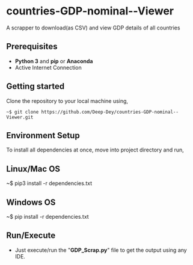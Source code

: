# countries-GDP-nominal--Viewer
A scrapper to download(as CSV) and view GDP details of all countries

## Prerequisites

* **Python 3** and **pip** or **Anaconda**
* Active Internet Connection

## Getting started

Clone the repository to your local machine using,
 
```
~$ git clone https://github.com/Deep-Dey/countries-GDP-nominal--Viewer.git
```
## Environment Setup
To install all dependencies at once, move into project directory and run,
## Linux/Mac OS
~$ pip3 install -r dependencies.txt
## Windows OS
~$ pip install -r dependencies.txt
## Run/Execute
* Just execute/run the "**GDP_Scrap.py**" file to get the output using any IDE.

